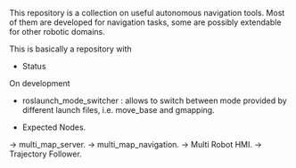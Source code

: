 This repository is a collection on useful autonomous navigation tools. Most of them are developed for navigation tasks, some are possibly extendable for other robotic domains.

This is basically a repository with 

* Status

On development

* roslaunch_mode_switcher : allows to switch between mode provided by different launch files, i.e. move_base and gmapping.


* Expected Nodes.

-> multi_map_server.
-> multi_map_navigation.
-> Multi Robot HMI.
-> Trajectory Follower.
